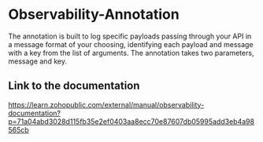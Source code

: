 # Observability-Annotation
The annotation is built to log specific payloads passing through your API in a message format of your choosing, identifying each payload and message with a key from the list of arguments.
The annotation takes two parameters, message and key. 

## Link to the documentation
https://learn.zohopublic.com/external/manual/observability-documentation?p=71a04abd3028d115fb35e2ef0403aa8ecc70e87607db05995add3eb4a98565cb
